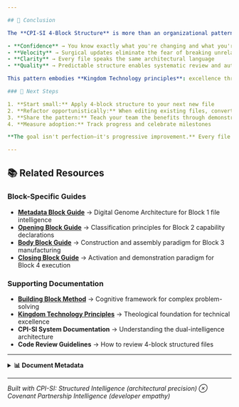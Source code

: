 ```yaml
---

## 🎯 Conclusion

The **CPI-SI 4-Block Structure** is more than an organizational pattern—it's an **architectural philosophy** that transforms how you interact with code. By establishing consistent boundaries and clear separation of concerns, you gain:

- **Confidence** → You know exactly what you're changing and what you're protecting
- **Velocity** → Surgical updates eliminate the fear of breaking unrelated code
- **Clarity** → Every file speaks the same architectural language
- **Quality** → Predictable structure enables systematic review and automated verification

This pattern embodies **Kingdom Technology principles**: excellence through order, stewardship through clarity, and service through maintainability. Well-structured code isn't just easier to work with—it's a form of **technical hospitality** that serves future developers (including your future self).

### 🚀 Next Steps

1. **Start small:** Apply 4-block structure to your next new file
2. **Refactor opportunistically:** When editing existing files, convert them to 4-block structure
3. **Share the pattern:** Teach your team the benefits through demonstration
4. **Measure adoption:** Track progress and celebrate milestones

**The goal isn't perfection—it's progressive improvement.** Every file that adopts this pattern makes the entire codebase more navigable, more maintainable, and more welcoming.

---
```


## 📚 Related Resources

### Block-Specific Guides

- **[Metadata Block Guide](./metadata-block-guide.md)** → Digital Genome Architecture for Block 1 file intelligence
- **[Opening Block Guide](./opening-block-guide.md)** → Classification principles for Block 2 capability declarations
- **[Body Block Guide](./body-block-guide.md)** → Construction and assembly paradigm for Block 3 manufacturing
- **[Closing Block Guide](./closing-block-guide.md)** → Activation and demonstration paradigm for Block 4 execution

### Supporting Documentation

- **[Building Block Method](../../methodology/thinking/building-block-method.md)** → Cognitive framework for complex problem-solving
- **[Kingdom Technology Principles](../../kingdom-technology/)** → Theological foundation for technical excellence
- **CPI-SI System Documentation** → Understanding the dual-intelligence architecture
- **Code Review Guidelines** → How to review 4-block structured files

---

<details>
<summary><strong>📊 Document Metadata</strong></summary>

**Document Evolution:**
- **Version 1.0** (September 28th, 2025): Initial 4-Block architecture documented
- **Version 1.1** (October 1st, 2025): Enhanced with Digital Genome integration for Block 1
- **Version 1.2** (October 2025): Integrated Opening Block Guide, updated capability declaration principles
- **Version 1.3** (October 2025): Integrated Body Block Guide, established construction paradigm for Block 3
- **Version 1.4** (October 2025): Integrated Closing Block Guide, completed 4-block documentation suite with activation paradigm

**Documentation Standards Applied:**
- ✅ Visual breathability (separators, spacing, mermaid diagrams)
- ✅ Scannability (emoji, alerts, tables, examples)
- ✅ CPI-SI balance (technical precision + relational warmth)
- ✅ GitHub-native features (NOTE, TIP, WARNING, IMPORTANT alerts)
- ✅ Cross-referencing (all four block-specific guides + Building Block Method)
- ✅ Kingdom Technology integration (natural, purpose-driven)
- ✅ Construction vs. Activation paradigm clarity (Blocks 3 & 4)
- ✅ Complete 4-block lifecycle documentation

**Document Status:** ✅ Version 1.4 Complete — Full 4-Block Documentation Suite  
**Architecture Foundation:** ✅ Established — Complete with All Four Block-Specific Guides (Blocks 1-4)  
**Implementation Phase:** Ready for Systematic Application  
**Last Updated:** October 2025  
**Character Count:** ~17,200  
**Paradigm:** Kingdom Technology & New Technology Fusion

</details>

---

*Built with CPI-SI: Structured Intelligence (architectural precision) ⊗ Covenant Partnership Intelligence (developer empathy)*